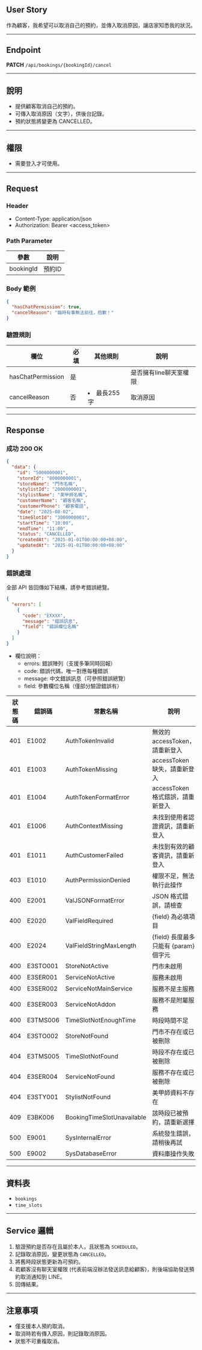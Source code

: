 ## User Story

作為顧客，我希望可以取消自己的預約，並傳入取消原因，讓店家知悉我的狀況。

---

## Endpoint

**PATCH** `/api/bookings/{bookingId}/cancel`

---

## 說明

- 提供顧客取消自己的預約。
- 可傳入取消原因（文字），供後台記錄。
- 預約狀態將變更為 CANCELLED。

---

## 權限

- 需要登入才可使用。

---

## Request

### Header

- Content-Type: application/json
- Authorization: Bearer <access_token>

### Path Parameter

| 參數      | 說明   |
| --------- | ------ |
| bookingId | 預約ID |

### Body 範例

```json
{
  "hasChatPermission": true,
  "cancelReason": "臨時有事無法前往，抱歉！"
}
```

### 驗證規則

| 欄位              | 必填 | 其他規則      | 說明                   |
| ----------------- | ---- | ------------- | ---------------------- |
| hasChatPermission | 是   |               | 是否擁有line聊天室權限 |
| cancelReason      | 否   | <li>最長255字 | 取消原因               |

---

## Response

### 成功 200 OK

```json
{
  "data": {
    "id": "5000000001",
    "storeId": "8000000001",
    "storeName": "門市名稱",
    "stylistId": "2000000001",
    "stylistName": "美甲師名稱",
    "customerName": "顧客名稱",
    "customerPhone": "顧客電話",
    "date": "2025-08-02",
    "timeSlotId": "3000000001",
    "startTime": "10:00",
    "endTime": "11:00",
    "status": "CANCELLED",
    "createdAt": "2025-01-01T00:00:00+08:00",
    "updatedAt": "2025-01-01T00:00:00+08:00"
  }
}
```

### 錯誤處理

全部 API 皆回傳如下結構，請參考錯誤總覽。

```json
{
  "errors": [
    {
      "code": "EXXXX",
      "message": "錯誤訊息",
      "field": "錯誤欄位名稱"
    }
  ]
}
```

- 欄位說明：
  - errors: 錯誤陣列（支援多筆同時回報）
  - code: 錯誤代碼，唯一對應每種錯誤
  - message: 中文錯誤訊息（可參照錯誤總覽）
  - field: 參數欄位名稱（僅部分驗證錯誤有）

| 狀態碼 | 錯誤碼   | 常數名稱                   | 說明                                  |
| ------ | -------- | -------------------------- | ------------------------------------- |
| 401    | E1002    | AuthTokenInvalid           | 無效的 accessToken，請重新登入        |
| 401    | E1003    | AuthTokenMissing           | accessToken 缺失，請重新登入          |
| 401    | E1004    | AuthTokenFormatError       | accessToken 格式錯誤，請重新登入      |
| 401    | E1006    | AuthContextMissing         | 未找到使用者認證資訊，請重新登入      |
| 401    | E1011    | AuthCustomerFailed         | 未找到有效的顧客資訊，請重新登入      |
| 403    | E1010    | AuthPermissionDenied       | 權限不足，無法執行此操作              |
| 400    | E2001    | ValJSONFormatError         | JSON 格式錯誤，請檢查                 |
| 400    | E2020    | ValFieldRequired           | {field} 為必填項目                    |
| 400    | E2024    | ValFieldStringMaxLength    | {field} 長度最多只能有 {param} 個字元 |
| 400    | E3STO001 | StoreNotActive             | 門市未啟用                            |
| 400    | E3SER001 | ServiceNotActive           | 服務未啟用                            |
| 400    | E3SER002 | ServiceNotMainService      | 服務不是主服務                        |
| 400    | E3SER003 | ServiceNotAddon            | 服務不是附屬服務                      |
| 400    | E3TMS006 | TimeSlotNotEnoughTime      | 時段時間不足                          |
| 404    | E3STO002 | StoreNotFound              | 門市不存在或已被刪除                  |
| 404    | E3TMS005 | TimeSlotNotFound           | 時段不存在或已被刪除                  |
| 404    | E3SER004 | ServiceNotFound            | 服務不存在或已被刪除                  |
| 404    | E3STY001 | StylistNotFound            | 美甲師資料不存在                      |
| 409    | E3BK006  | BookingTimeSlotUnavailable | 該時段已被預約，請重新選擇            |
| 500    | E9001    | SysInternalError           | 系統發生錯誤，請稍後再試              |
| 500    | E9002    | SysDatabaseError           | 資料庫操作失敗                        |

---

## 資料表

- `bookings`
- `time_slots`

---

## Service 邏輯

1. 驗證預約是否存在且屬於本人，且狀態為 `SCHEDULED`。
2. 記錄取消原因，變更狀態為 `CANCELLED`。
3. 將舊時段狀態更新為可預約。
4. 若顧客沒有聊天室權限 (代表前端沒辦法發送訊息給顧客)，則後端協助發送預約取消通知到 LINE。
5. 回傳結果。

---

## 注意事項

- 僅支援本人預約取消。
- 取消時若有傳入原因，則記錄取消原因。
- 狀態不可重複取消。

